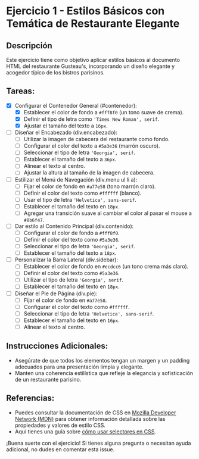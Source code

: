 # Ejercicio 1 - Estilos Básicos con Temática de Restaurante Elegante

## Descripción

Este ejercicio tiene como objetivo aplicar estilos básicos al documento HTML del restaurante Gusteau's, incorporando un diseño elegante y acogedor típico de los bistros parisinos.

## Tareas:

- [x] Configurar el Contenedor General (#contenedor):
  - [x] Establecer el color de fondo a `#fff8f0` (un tono suave de crema).
  - [x] Definir el tipo de letra como `'Times New Roman', serif`.
  - [x] Ajustar el tamaño del texto a `16px`.

- [ ] Diseñar el Encabezado (div.encabezado):
  - [ ] Utilizar la imagen de cabecera del restaurante como fondo.
  - [ ] Configurar el color del texto a `#5a3e36` (marrón oscuro).
  - [ ] Seleccionar el tipo de letra `'Georgia', serif`.
  - [ ] Establecer el tamaño del texto a `36px`.
  - [ ] Alinear el texto al centro.
  - [ ] Ajustar la altura al tamaño de la imagen de cabecera.

- [ ] Estilizar el Menú de Navegación (div.menu ul li a):
  - [ ] Fijar el color de fondo en `#a77e58` (tono marrón claro).
  - [ ] Definir el color del texto como `#ffffff` (blanco).
  - [ ] Usar el tipo de letra `'Helvetica', sans-serif`.
  - [ ] Establecer el tamaño del texto en `18px`.
  - [ ] Agregar una transición suave al cambiar el color al pasar el mouse a `#8b6f47`.

- [ ] Dar estilo al Contenido Principal (div.contenido):
  - [ ] Configurar el color de fondo a `#fff8f0`.
  - [ ] Definir el color del texto como `#5a3e36`.
  - [ ] Seleccionar el tipo de letra `'Georgia', serif`.
  - [ ] Establecer el tamaño del texto a `18px`.

- [ ] Personalizar la Barra Lateral (div.sidebar):
  - [ ] Establecer el color de fondo en `#ecdcc6` (un tono crema más claro).
  - [ ] Definir el color del texto como `#5a3e36`.
  - [ ] Utilizar el tipo de letra `'Georgia', serif`.
  - [ ] Establecer el tamaño del texto en `18px`.

- [ ] Diseñar el Pie de Página (div.pie):
  - [ ] Fijar el color de fondo en `#a77e58`.
  - [ ] Configurar el color del texto como `#ffffff`.
  - [ ] Seleccionar el tipo de letra `'Helvetica', sans-serif`.
  - [ ] Establecer el tamaño del texto en `16px`.
  - [ ] Alinear el texto al centro.

## Instrucciones Adicionales:

- Asegúrate de que todos los elementos tengan un margen y un padding adecuados para una presentación limpia y elegante.
- Manten una coherencia estilística que refleje la elegancia y sofisticación de un restaurante parisino.

## Referencias:

- Puedes consultar la documentación de CSS en [Mozilla Developer Network (MDN)](https://developer.mozilla.org/es/docs/Web/CSS) para obtener información detallada sobre las propiedades y valores de estilo CSS.
- Aquí tienes una guía sobre [cómo usar selectores en CSS](https://developer.mozilla.org/es/docs/Web/CSS/Cómo_seleccionar_elementos).

¡Buena suerte con el ejercicio! Si tienes alguna pregunta o necesitan ayuda adicional, no dudes en comentar esta issue.
